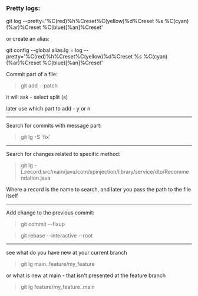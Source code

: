 
<h3>Pretty logs:</h3>

git log --pretty='%C(red)%h%Creset%C(yellow)%d%Creset %s %C(cyan)(%ar)%Creset %C(blue)[%an]%Creset'

or create an alias:

git config --global alias.lg = log --pretty='%C(red)%h%Creset%C(yellow)%d%Creset %s %C(cyan)(%ar)%Creset %C(blue)[%an]%Creset'

Commit part of a file:

>git add --patch

it will ask - select split (s)

later use which part to add - y or n

---

Search for commits with message part:

>git lg -S 'fix'

---

Search for changes related to specific method:

>git lg -L:record:src/main/java/com/xpinjection/library/service/dto/Recommendation.java

Where a record is the name to search, and later you pass the path to the file itself

---

Add change to the previous commit:

>git commit --fixup <hash-for-needed-commit>

>git rebase --interactive --root

---

see what do you have new at your current branch

>git lg main..feature/my_feature

or what is new at main - that isn't presented at the feature branch

>git lg feature/my_feature..main
